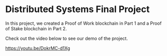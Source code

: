 # Distributed Systems Final Project

In this project, we created a Proof of Work blockchain in Part 1 and a Proof of Stake blockchain in Part 2.

Check out the video below to see our demo of the project.

https://youtu.be/DokrMC-d1Xg